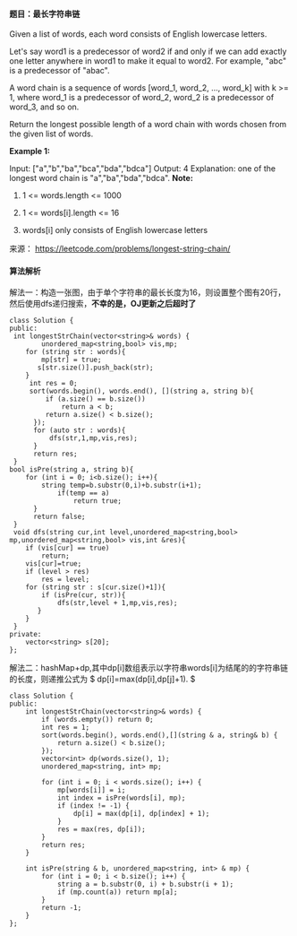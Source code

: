 #### 题目：最长字符串链
Given a list of words, each word consists of English lowercase letters.

Let's say word1 is a predecessor of word2 if and only if we can add exactly one letter anywhere in word1 to make it equal to word2.  For example, "abc" is a predecessor of "abac".

A word chain is a sequence of words [word_1, word_2, ..., word_k] with k >= 1, where word_1 is a predecessor of word_2, word_2 is a predecessor of word_3, and so on.

Return the longest possible length of a word chain with words chosen from the given list of words.

**Example 1:**

Input: ["a","b","ba","bca","bda","bdca"]
Output: 4
Explanation: one of the longest word chain is "a","ba","bda","bdca".
**Note:**

1. 1 <= words.length <= 1000

2. 1 <= words[i].length <= 16

3. words[i] only consists of English lowercase letters



来源： https://leetcode.com/problems/longest-string-chain/

#### 算法解析
解法一：构造一张图，由于单个字符串的最长长度为16，则设置整个图有20行，然后使用dfs递归搜索，**不幸的是，OJ更新之后超时了**
```
class Solution {
public:
 int longestStrChain(vector<string>& words) {
        unordered_map<string,bool> vis,mp;
    for (string str : words){
        mp[str] = true;
       s[str.size()].push_back(str);
    }
     int res = 0;
     sort(words.begin(), words.end(), [](string a, string b){
         if (a.size() == b.size())
             return a < b;
         return a.size() < b.size();
      });
      for (auto str : words){
          dfs(str,1,mp,vis,res);
      }
      return res;
 }
bool isPre(string a, string b){
    for (int i = 0; i<b.size(); i++){
        string temp=b.substr(0,i)+b.substr(i+1);
            if(temp == a)
                return true;
      }
      return false;
 }
 void dfs(string cur,int level,unordered_map<string,bool> mp,unordered_map<string,bool> vis,int &res){
    if (vis[cur] == true)
        return;
    vis[cur]=true;
    if (level > res)
        res = level;
    for (string str : s[cur.size()+1]){
        if (isPre(cur, str)){
            dfs(str,level + 1,mp,vis,res);
       }
    }
 }
private:
    vector<string> s[20];
};
```
解法二：hashMap+dp,其中dp[i]数组表示以字符串words[i]为结尾的的字符串链的长度，则递推公式为
$ dp[i]=max(dp[i],dp[j]+1). $
```
class Solution {
public:
    int longestStrChain(vector<string>& words) {
        if (words.empty()) return 0;
        int res = 1;
        sort(words.begin(), words.end(),[](string & a, string& b) {
            return a.size() < b.size();
        });
        vector<int> dp(words.size(), 1);
        unordered_map<string, int> mp;
        
        for (int i = 0; i < words.size(); i++) {
            mp[words[i]] = i;
            int index = isPre(words[i], mp);
            if (index != -1) {
                dp[i] = max(dp[i], dp[index] + 1);
            }
            res = max(res, dp[i]);
        }
        return res;
    }
    
    int isPre(string & b, unordered_map<string, int> & mp) {
        for (int i = 0; i < b.size(); i++) {
            string a = b.substr(0, i) + b.substr(i + 1);
            if (mp.count(a)) return mp[a];
        }
        return -1;
    }
};

```
